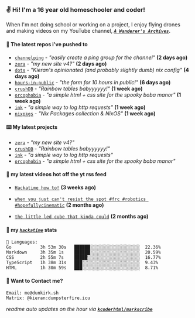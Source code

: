 ### ✌️ Hi! I'm a 16 year old homeschooler and coder!

When I'm not doing school or working on a project, I enjoy flying drones and making videos on my YouTube channel, [**_`A Wanderer's Archives`_**](https://youtube.com/@wanderer.archives).

#### 👷 The latest repos i've pushed to

- [`channelping`](https://github.com/kcoderhtml/channelping) - _"easily create a ping group for the channel"_ **(2 days ago)**
- [`zera`](https://github.com/kcoderhtml/zera) - _"my new site v4?"_ **(2 days ago)**
- [`dots`](https://github.com/kcoderhtml/dots) - _"Kieran's opinionated (and probably slightly dumb) nix config"_ **(4 days ago)**
- [`hours-in-public`](https://github.com/kcoderhtml/hours-in-public) - _"the form for 10 hours in public!"_ **(6 days ago)**
- [`crushDB`](https://github.com/kcoderhtml/crushDB) - _"Rainbow tables babyyyyyy!"_ **(1 week ago)**
- [`orcophobia`](https://github.com/kcoderhtml/orcophobia) - _"a simple html + css site for the spooky boba manor"_ **(1 week ago)**
- [`ink`](https://github.com/kcoderhtml/ink) - _"a simple way to log http requests"_ **(1 week ago)**
- [`nixpkgs`](https://github.com/NixOS/nixpkgs) - _"Nix Packages collection & NixOS"_ **(1 week ago)**

#### ⌨️ My latest projects

- [`zera`](https://github.com/kcoderhtml/zera) - _"my new site v4?"_
- [`crushDB`](https://github.com/kcoderhtml/crushDB) - _"Rainbow tables babyyyyyy!"_
- [`ink`](https://github.com/kcoderhtml/ink) - _"a simple way to log http requests"_
- [`orcophobia`](https://github.com/kcoderhtml/orcophobia) - _"a simple html + css site for the spooky boba manor"_

#### 🍿 my latest videos hot off the yt rss feed

- [`Hackatime how to!`](https://www.youtube.com/watch?v=eKoD9yyr1To) **(3 weeks ago)**

- [`when you just can't resist the spot #frc #robotics #hopefullycinematic`](https://www.youtube.com/watch?v=Y7SZ_TDleGM) **(2 months ago)**

- [`the little led cube that kinda could`](https://www.youtube.com/watch?v=um7v7Y04vGw) **(2 months ago)**



#### 📡 my [_`hackatime`_](https://waka.hackclub.com) stats

```text
💾 Languages:
Go           3h 53m 30s   ██████░░░░░░░░░░░░░░░░░░░  22.36%
Markdown     3h 35m 1s    ██████░░░░░░░░░░░░░░░░░░░  20.59%
CSS          2h 55m 7s    █████░░░░░░░░░░░░░░░░░░░░  16.77%
TypeScript   1h 38m 31s   ███░░░░░░░░░░░░░░░░░░░░░░  9.43%
HTML         1h 30m 59s   ███░░░░░░░░░░░░░░░░░░░░░░  8.71%
```

#### 📮 Want to Contact me?

```text
Email: me@dunkirk.sh
Matrix: @kieran:dumpsterfire.icu
```

_readme auto updates on the hour via [**`kcoderhtml/markscribe`**](https://github.com/kcoderhtml/markscribe)_
